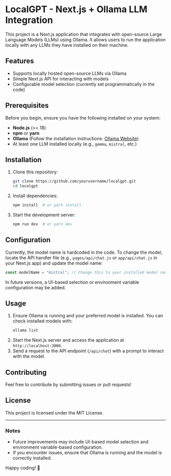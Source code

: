 # LocalGPT - Next.js + Ollama LLM Integration

This project is a Next.js application that integrates with open-source Large Language Models (LLMs) using Ollama. It allows users to run the application locally with any LLMs they have installed on their machine.

## Features
- Supports locally hosted open-source LLMs via Ollama
- Simple Next.js API for interacting with models
- Configurable model selection (currently set programmatically in the code)

## Prerequisites
Before you begin, ensure you have the following installed on your system:
- **Node.js** (>= 18)
- **npm** or **yarn**
- **Ollama** (Follow the installation instructions: [Ollama Website](https://ollama.ai/))
- At least one LLM installed locally (e.g., `gemma`, `mistral`, etc.)

## Installation

1. Clone this repository:
   ```sh
   git clone https://github.com/yourusername/localgpt.git
   cd localgpt
   ```
2. Install dependencies:
   ```sh
   npm install  # or yarn install
   ```
3. Start the development server:
   ```sh
   npm run dev  # or yarn dev
   ```

## Configuration

Currently, the model name is hardcoded in the code. To change the model, locate the API handler file (e.g., `pages/api/chat.js` or `app/api/chat.js` in your Next.js app) and update the model name:

```javascript
const modelName = "mistral"; // Change this to your installed model name
```

In future versions, a UI-based selection or environment variable configuration may be added.

## Usage
1. Ensure Ollama is running and your preferred model is installed. You can check installed models with:
   ```sh
   ollama list
   ```
2. Start the Next.js server and access the application at `http://localhost:3000`.
3. Send a request to the API endpoint (`/api/chat`) with a prompt to interact with the model.

## Contributing
Feel free to contribute by submitting issues or pull requests!

## License
This project is licensed under the MIT License.

---
### Notes
- Future improvements may include UI-based model selection and environment variable-based configuration.
- If you encounter issues, ensure that Ollama is running and the model is correctly installed.

Happy coding! 🚀

